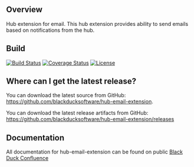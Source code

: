 ## Overview ##
Hub extension for email. This hub extension provides ability to send emails based on notifications from the hub.

## Build ##

[![Build Status](https://travis-ci.org/blackducksoftware/hub-email-extension.svg?branch=master)](https://travis-ci.org/blackducksoftware/hub-email-extension)
[![Coverage Status](https://coveralls.io/repos/github/blackducksoftware/hub-email-extension/badge.svg?branch=master)](https://coveralls.io/github/blackducksoftware/hub-email-extension?branch=master)
[![License](https://img.shields.io/badge/License-Apache%202.0-blue.svg)](https://opensource.org/licenses/Apache-2.0)

## Where can I get the latest release? ##
You can download the latest source from GitHub: https://github.com/blackducksoftware/hub-email-extension. 

You can download the latest release artifacts from GitHub: https://github.com/blackducksoftware/hub-email-extension/releases

## Documentation ##
All documentation for hub-email-extension can be found on public [Black Duck Confluence](https://blackducksoftware.atlassian.net/wiki/display/INTDOCS/)
